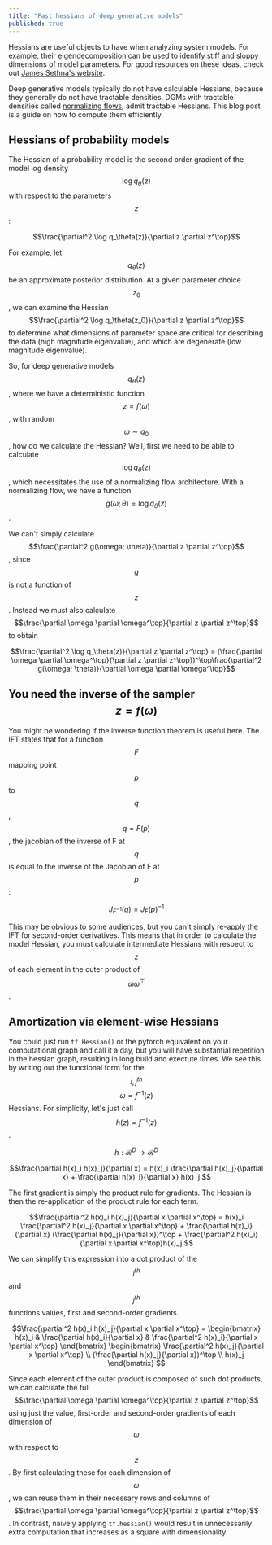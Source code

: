 ```yaml
---
title: "Fast hessians of deep generative models"
published: true
---
```


<script src='https://cdnjs.cloudflare.com/ajax/libs/mathjax/2.7.5/latest.js?config=TeX-MML-AM_CHTML' async></script>

Hessians are useful objects to have when analyzing system models.  For example, their eigendecomposition can be used to identify stiff and sloppy dimensions of model parameters.  For good resources on these ideas, check out [James Sethna's website](http://www.lassp.cornell.edu/sethna/Sloppy/WhatAreSloppyModels.html).

Deep generative models typically do not have calculable Hessians, because they generally do not have tractable densities.  DGMs with tractable densities called [normalizing flows](https://srbittner.github.io/2019/06/26/normalizing_flows/), admit tractable Hessians.  This blog post is a guide on how to compute them efficiently.

## Hessians of probability models ##
The Hessian of a probability model is the second order gradient of the model log density $$\log q_\theta(z)$$ with respect to the parameters $$z$$:

$$\frac{\partial^2 \log q_\theta(z)}{\partial z \partial z^\top}$$

For example, let $$q_\theta(z)$$ be an approximate posterior distribution.  At a given parameter choice $$z_0$$, we can examine the Hessian $$\frac{\partial^2 \log q_\theta(z_0)}{\partial z \partial z^\top}$$ to determine what dimensions of parameter space are critical for describing the data (high magnitude eigenvalue), and which are degenerate (low magnitude eigenvalue).  

So, for deep generative models $$q_\theta(z)$$, where we have a deterministic function $$z = f(\omega)$$, with random $$\omega \sim q_0$$, how do we calculate the Hessian?  Well, first we need to be able to calculate $$\log q_\theta(z)$$, which necessitates the use of a normalizing flow architecture.  With a normalizing flow, we have a function $$g(\omega; \theta) = \log q_\theta(z)$$.

We can't simply calculate $$\frac{\partial^2 g(\omega; \theta)}{\partial z \partial z^\top}$$, since $$g$$ is not a function of $$z$$.  Instead we must also calculate $$\frac{\partial \omega \partial \omega^\top}{\partial z \partial z^\top}$$ to obtain

$$\frac{\partial^2 \log q_\theta(z)}{\partial z \partial z^\top} = (\frac{\partial \omega \partial \omega^\top}{\partial z \partial z^\top})^\top\frac{\partial^2 g(\omega; \theta)}{\partial \omega \partial \omega^\top}$$


## You need the inverse of the sampler $$z = f(\omega)$$ ##
You might be wondering if the inverse function theorem is useful here.  The IFT states that for a function $$F$$ mapping point $$p$$ to $$q$$, $$q = F(p)$$, the jacobian of the inverse of F at $$q$$ is equal to the inverse of the Jacobian of F at $$p$$:

$$J_{F^{-1}}(q) = J_F(p)^{-1}$$

This may be obvious to some audiences, but you can't simply re-apply the IFT for second-order derivatives.  This means that in order to calculate the model Hessian, you must calculate intermediate Hessians with respect to $$z$$ of each element in the outer product of $$\omega \omega^\top$$.

## Amortization via element-wise Hessians ##
You could just run `tf.Hessian()` or the pytorch equivalent on your computational graph and call it a day, but you will have substantial repetition in the hessian graph, resulting in long build and exectute times.  We see this by writing out the functional form for the $$i,j^{th}$$ $$\omega = f^{-1}(z)$$ Hessians.  For simplicity, let's just call $$h(z) = f^{-1}(z)$$.

$$h : \mathcal{R}^D \rightarrow \mathcal{R}^D$$

$$\frac{\partial h(x)_i h(x)_j}{\partial x} = h(x)_i \frac{\partial h(x)_j}{\partial x} + \frac{\partial
h(x)_i}{\partial x} h(x)_j $$

The first gradient is simply the product rule for gradients.  The Hessian is then the re-application of the product rule for each term.

$$\frac{\partial^2 h(x)_i h(x)_j}{\partial x \partial x^\top} = h(x)_i \frac{\partial^2 h(x)_j}{\partial x \partial
x^\top} +  \frac{\partial h(x)_i}{\partial x} (\frac{\partial h(x)_j}{\partial x})^\top + \frac{\partial^2 h(x)_i}{\partial x
\partial x^\top}h(x)_j $$

We can simplify this expression into a dot product of the $$i^{th}$$ and $$j^{th}$$ functions values, first and second-order gradients.

$$\frac{\partial^2 h(x)_i h(x)_j}{\partial x \partial x^\top} =
\begin{bmatrix} h(x)_i & \frac{\partial h(x)_i}{\partial x} & \frac{\partial^2 h(x)_i}{\partial x \partial x^\top} \end{bmatrix}
\begin{bmatrix} \frac{\partial^2 h(x)_j}{\partial x \partial x^\top} \\ (\frac{\partial h(x)_j}{\partial x})^\top \\ h(x)_j \end{bmatrix}
$$

Since each element of the outer product is composed of such dot products, we can calculate the full $$\frac{\partial \omega \partial \omega^\top}{\partial z \partial z^\top}$$ using just the value, first-order and second-order gradients of each dimension of $$\omega$$ with respect to $$z$$.  By first calculating these for each dimension of $$\omega$$, we can reuse them in their necessary rows and columns of $$\frac{\partial \omega \partial \omega^\top}{\partial z \partial z^\top}$$.  In contrast, naively applying `tf.hessian()` would result in unnecessarily extra computation that increases as a square with dimensionality.



